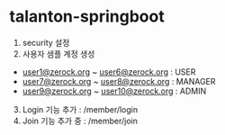 # talanton-springboot

1. security 설정
2. 사용자 샘플 계정 생성
  - user1@zerock.org ~ user6@zerock.org : USER
  - user7@zerock.org ~ user8@zerock.org : MANAGER
  - user9@zerock.org ~ user10@zerock.org : ADMIN
3. Login 기능 추가 : /member/login
4. Join 기능 추가 중 : /member/join
